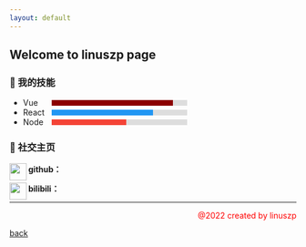 ```yaml
---
layout: default
---
```


## Welcome to linuszp page


### :file_folder: 我的技能

+ <div style="display: flex;align-items: center;width: 60%;">
    <span style="width: 50px;">Vue</span>
    <div style="flex:1;background-color: #ddd;">
    	<div style="display: flex;width: 90%;height: 10px;">
    	<div style="text-align: right; padding-right: 20px;height: 10px;line-height: 10px;color: white;width: 90%; background-color: #8B0000;"></div>
  		</div>
  	</div>
  </div>

+ <div style="display: flex;align-items: center;width: 60%;">
    <span style="width: 50px;">React</span>
    <div style="flex:1;background-color: #ddd;">
    	<div style="display: flex;width: 75%;height: 10px;">
    	<div style="text-align: right; padding-right: 20px;height: 10px;line-height: 10px;color: white;width: 90%; background-color: #2196F3;"></div>
  		</div>
  	</div>
  </div>

+ <div style="display: flex;align-items: center;width: 60%;">
    <span style="width: 50px;">Node</span>
    <div style="flex:1;background-color: #ddd;">
    	<div style="display: flex;width: 55%;height: 10px;">
    	<div style="text-align: right; padding-right: 20px;height: 10px;line-height: 10px;color: white;width: 90%; background-color: #f44336;"></div>
  		</div>
  	</div>
  </div>


### :file_folder: 社交主页

<img src="https://img-blog.csdnimg.cn/4e998997c23846f997560287de604f67.png" width="30" align='left'/>**github：**

<img src="https://img-blog.csdnimg.cn/b4bf8c3191e04da3b0b0868070b0cff6.png" width=30 align="left"/>**bilibili：**


----

<p align=right style="color: red">@2022 created by linuszp</p>


[back](./)
